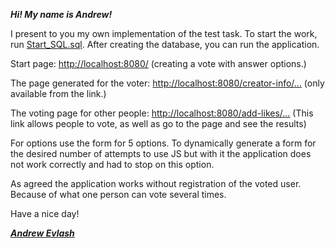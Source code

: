 ***Hi! My name is Andrew!***

I present to you my own implementation of the test task. To start the work, run  [Start_SQL.sql](Start_SQL.sql). After creating the database, you can run the application.
                   
Start page: <http://localhost:8080/> (creating a vote with answer options.)

The page generated for the voter: <http://localhost:8080/creator-info/...> (only available from the link.)

The voting page for other people: <http://localhost:8080/add-likes/...> (This link allows people to vote, as well as go to the page and see the results)
                   
For options use the form for 5 options. To dynamically generate a form for the desired number of attempts to use JS but with it the application does not work correctly and had to stop on this option.
                   

As agreed the application works without registration of the voted user. Because of what one person can vote several times.

Have a nice day!

***[Andrew Evlash](https://www.linkedin.com/in/andrew-evlash-103684120/)***